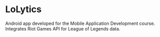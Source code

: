 # LoLytics
Android app developed for the Mobile Application Development course. Integrates Riot Games API for League of Legends data.
